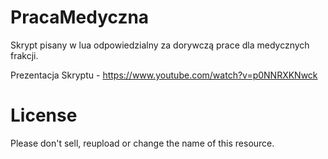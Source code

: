 # PracaMedyczna
Skrypt pisany w lua odpowiedzialny za dorywczą prace dla medycznych frakcji.


Prezentacja Skryptu - https://www.youtube.com/watch?v=p0NNRXKNwck

# License
Please don't sell, reupload or change the name of this resource.
